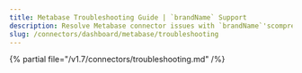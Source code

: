 ```yaml
---
title: Metabase Troubleshooting Guide | `brandName` Support
description: Resolve Metabase connector issues with `brandName`'scomprehensive troubleshooting guide. Fix common errors, configuration problems, and data sync issues.
slug: /connectors/dashboard/metabase/troubleshooting
---
```


{% partial file="/v1.7/connectors/troubleshooting.md" /%}
